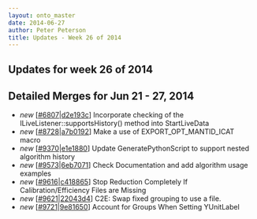 ```yaml
---
layout: onto_master
date: 2014-06-27
author: Peter Peterson
title: Updates - Week 26 of 2014
---
```

Updates for week 26 of 2014
---------------------------

Detailed Merges for Jun 21 - 27, 2014
-------------------------------------
* *new* \[[#6807](http://trac.mantidproject.org/mantid/ticket/6807)\|[d2e193c](https://github.com/mantidproject/mantid/commit/d2e193cbe0d52afd29b2f7a692355d2749f583e4)\] Incorporate checking of the ILiveListener::supportsHistory() method into StartLiveData
* *new* \[[#8728](http://trac.mantidproject.org/mantid/ticket/8728)\|[a7b0192](https://github.com/mantidproject/mantid/commit/a7b0192001d16f87f32e8283134bb1b30cadc8e5)\] Make a use of EXPORT_OPT_MANTID_ICAT macro
* *new* \[[#9370](http://trac.mantidproject.org/mantid/ticket/9370)\|[e1e1880](https://github.com/mantidproject/mantid/commit/e1e1880c48751ccabcdef6a7fbe42e8bc295f32c)\] Update GeneratePythonScript to support nested algorithm history
* *new* \[[#9573](http://trac.mantidproject.org/mantid/ticket/9573)\|[6eb7071](https://github.com/mantidproject/mantid/commit/6eb70713e4cb697f40b7311e86501b7c1fab4ecc)\] Check Documentation and add algorithm usage examples
* *new* \[[#9616](http://trac.mantidproject.org/mantid/ticket/9616)\|[c418865](https://github.com/mantidproject/mantid/commit/c418865dfbc96ada28abd534f1221035ed1041a8)\] Stop Reduction Completely If Calibration/Efficiency Files are Missing
* *new* \[[#9621](http://trac.mantidproject.org/mantid/ticket/9621)\|[22043d4](https://github.com/mantidproject/mantid/commit/22043d45386c1f03a40b28fc01f398ebf913d153)\] C2E: Swap fixed grouping to use a file.
* *new* \[[#9721](http://trac.mantidproject.org/mantid/ticket/9721)\|[9e81650](https://github.com/mantidproject/mantid/commit/9e816503f527dccf5f214ac29c877779e7ea88ca)\] Account for Groups When Setting YUnitLabel
